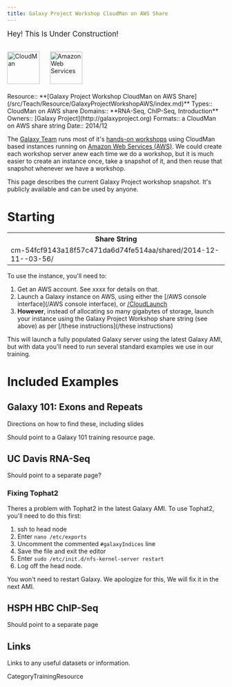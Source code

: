 ```yaml
---
title: Galaxy Project Workshop CloudMan on AWS Share
---
```

<span style="font-size: larger;"> Hey! This Is Under Construction! </span>

<div class='center'>
<br /><a href='/CloudMan'><img src='/Images/Logos/CloudManWideBlackLogo.png' alt='CloudMan' height="75" /></a> &nbsp;&nbsp;&nbsp;&nbsp; <a href='http://aws.amazon.com/'><img src='/Images/Logos/AWSLogo.png' alt='Amazon Web Services' height="75" /></a><br /><br /></div>





<div class='deploymentbox'>
 Resource:: **[Galaxy Project Workshop CloudMan on AWS Share](/src/Teach/Resource/GalaxyProjectWorkshopAWS/index.md)**
 Types:: CloudMan on AWS share
 Domains:: **RNA-Seq, ChIP-Seq, Introduction** 
 Owners:: [Galaxy Project](http://galaxyproject.org)
 Formats:: a CloudMan on AWS share string  
 Date:: 2014/12
</div>

The [Galaxy Team](/src/GalaxyTeam/index.md) runs most of it's [hands-on workshops](/Events) using CloudMan based instances running on [Amazon Web Services (AWS)](https://aws.amazon.com).  We could create each workshop server anew each time we do a workshop, but it is much easier to create an instance once, take a snapshot of it, and then reuse that snapshot whenever we have a workshop.

This page describes the current Galaxy Project workshop snapshot.  It's publicly available and can be used by anyone.

# Starting

<table>
  <tr>
    <th> Share String </th>
  </tr>
  <tr>
    <td> cm-54fcf9143a18f57c471da6d74fe514aa/shared/2014-12-11--03-56/ </td>
  </tr>
</table>


To use the instance, you'll need to:

1. Get an AWS account.  See xxxx for details on that.
1. Launch a Galaxy instance on AWS, using either the [/AWS console interface](/AWS console interface), or [/CloudLaunch](/CloudLaunch)
1. **However**, instead of allocating so many gigabytes of storage, launch your instance using the Galaxy Project Workshop share string (see above) as per [/these instructions](/these instructions)

This will launch a fully populated Galaxy server using the latest Galaxy AMI, but with data you'll need to run several standard examples we use in our training.

# Included Examples

## Galaxy 101: Exons and Repeats

Directions on how to find these, including slides

Should point to a Galaxy 101 training resource page.

## UC Davis RNA-Seq

Should point to a separate page?

### Fixing Tophat2

Theres a problem with Tophat2 in the latest Galaxy AMI.  To use Tophat2, you'll need to do this first:

1. ssh to head node
1. Enter `nano /etc/exports`
1. Uncomment the commented `#galaxyIndices` line
1. Save the file and exit the editor
1. Enter `sudo /etc/init.d/nfs-kernel-server restart`
1. Log off the head node.

You won't need to restart Galaxy.  We apologize for this,  We will fix it in the next AMI.

## HSPH HBC ChIP-Seq

Should point to a separate page


## Links

Links to any useful datasets or information.


CategoryTrainingResource
